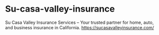 # Su-casa-valley-insurance
Su Casa Valley Insurance Services – Your trusted partner for home, auto, and business insurance in California.
https://sucasavalleyinsurance.com/
